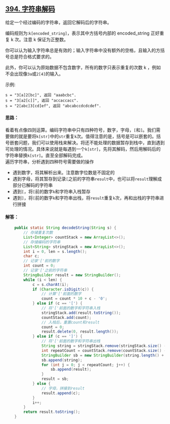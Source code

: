 ## [394. 字符串解码](https://leetcode-cn.com/problems/decode-string/)
给定一个经过编码的字符串，返回它解码后的字符串。

编码规则为:`k[encoded_string]`，表示其中方括号内部的 encoded_string 正好重复 k 次。注意 k 保证为正整数。

你可以认为输入字符串总是有效的；输入字符串中没有额外的空格，且输入的方括号总是符合格式要求的。

此外，你可以认为原始数据不包含数字，所有的数字只表示重复的次数 k ，例如不会出现像`3a`或`2[4]`的输入。

示例:
```
s = "3[a]2[bc]", 返回 "aaabcbc".
s = "3[a2[c]]", 返回 "accaccacc".
s = "2[abc]3[cd]ef", 返回 "abcabccdcdcdef".
```

#### 思路：
看着有点像四则运算。编码字符串中只有四种符号，数字，字母，`[`和`]`。我们需要做的就是要将`k[str]`中的`str`重复`k`次。值得注意的是，括号是可以嵌套的。括号嵌套问题，我们可以使用栈来解决。将还不能处理的数据暂存到栈中，直到遇到可处理的情况。具体来说就是每遇到一个`k[str]`，先将其解码，然后用解码后的字符串替换`k[str]`。直至全部解码完成。  
遍历字符串，分析遇到四种符号需要做的操作

* 遇到数字，将其解析出来。注意数字位数是不固定的
* 遇到字母，将其暂存到记录`[`之前的字符串`result`中，也可以将`result`理解成部分已解码的字符串
* 遇到`[`，将`[`前的数字`k`和字符串入栈暂存
* 遇到`]`，将`[`前的数字`k`和字符串出栈，将`result`重复`k`次，再和出栈的字符串进行拼接

#### 解答：
```Java
    public static String decodeString(String s) {
        // 存储重复次数
        List<Integer> countStack = new ArrayList<>();
        // 存储编码的字符串
        List<String> stringStack = new ArrayList<>();
        int i = 0, len = s.length();
        char c;
        // 记录'['前的数字
        int count = 0;
        // 记录'['之前的字符串
        StringBuilder result = new StringBuilder();
        while (i < len) {
            c = s.charAt(i);
            if (Character.isDigit(c)) {
                // 计算'['前面的数字
                count = count * 10 + c - '0';
            } else if (c == '[') {
                // 将'['前面的数字和字符串入栈
                stringStack.add(result.toString());
                countStack.add(count);
                // 入栈后，重置count和result
                count = 0;
                result.delete(0, result.length());
            } else if (c == ']') {
                // 将'['前面的数字和字符串出栈
                String string = stringStack.remove(stringStack.size() - 1);
                int repeatCount = countStack.remove(countStack.size() - 1);
                StringBuilder sb = new StringBuilder(string.length() + repeatCount * result.length());
                sb.append(string);
                for (int j = 0; j < repeatCount; j++) {
                    sb.append(result);
                }
                result = sb;
            } else {
                // 字母，拼接到result
                result.append(c);
            }
            i++;
        }
        return result.toString();
    }
```
